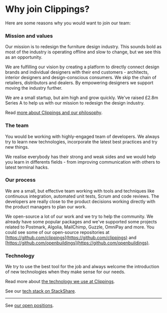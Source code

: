Why join Clippings?
===================

Here are some reasons why you would want to join our team:

### Mission and values

Our mission is to redesign the furniture design industry.
This sounds bold as most of the industry is operating offline
and slow to change, but we see this as an opportunity.

We are fulfilling our vision by creating a platform to directly connect design
brands and individual designers with their end customers - architects, interior
designers and design-conscious consumers. We skip the chain of retailers,
distributors and dealers. By empowering designers we support moving the industry further.

We are a small startup, but aim high and grow quickly.
We've raised £2.8m Series A to help us with our mission to redesign the design industry.

Read [more about Clippings and our philosophy](https://clippings.com/about).

### The team

You would be working with highly-engaged team of developers.
We always try to learn new technologies, incorporate the latest best practices and try new things.

We realise everybody has their strong and weak sides and we would help you
learn in differents fields - from improving communication with others to latest terminal hacks.

### Our process

We are a small, but effective team working with tools and techniques like
continuous integration, automated unit tests, Scrum and code reviews.
The developers are really close to the product decisions working
directly with the product managers to plan our work.

We open-source a lot of our work and we try to help the community.
We already have some popular packages and we've supported some projects related
to Postmark, Algolia, MailChimp, Guzzle, OmniPay and more.
You could see some of our open-source repositories at [https://github.com/clippings](https://github.com/clippings)
and [https://github.com/openbuildings](https://github.com/openbuildings).

### Technology

We try to use the best tool for the job and always welcome the introduction of
new technologies when they make sense for our needs.

Read more about [the technology we use at Clippings](technology.md).

See our [tech stack on StackShare](https://stackshare.io/clippings/clippings).

---

See [our open positions](readme.md#open-positions).
